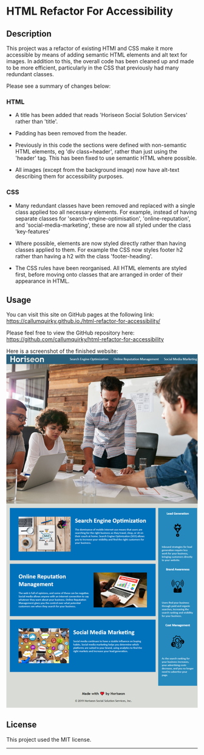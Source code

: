 # HTML Refactor For Accessibility

## Description 

This project was a refactor of existing HTMl and CSS make it more accessible by means of adding semantic HTML elements and alt text for images. In addition to this, the overall code has been cleaned up and made to be more efficient, particularly in the CSS that previously had many redundant classes.

Please see a summary of changes below:

### HTML
* A title has been added that reads 'Horiseon Social Solution Services' rather than 'title'.

* Padding has been removed from the header.

* Previously in this code the sections were defined with non-semantic HTML elements, eg 'div class=header', rather than just using the 'header' tag. This has been fixed to use semantic HTML where possible.

* All images (except from the background image) now have alt-text describing them for accessibility purposes.

### CSS
* Many redundant classes have been removed and replaced with a single class applied too all necessary elements. For example, instead of having separate classes for 'search-engine-optimisation', 'online-reputation', and 'social-media-marketing', these are now all styled under the class 'key-features'

* Where possible, elements are now styled directly rather than having classes applied to them. For example the CSS now styles footer h2 rather than having a h2 with the class 'footer-heading'.

* The CSS rules have been reorganised. All HTML elements are styled first, before moving onto classes that are arranged in order of their appearance in HTML.


## Usage 

You can visit this site on GitHub pages at the following link:
https://callumquirky.github.io./html-refactor-for-accessibility/

Please feel free to view the GitHub repository here: 
https://github.com/callumquirky/html-refactor-for-accessibility

Here is a screenshot of the finished website:
![finished site screenshot](assets/images/finished-screenshot.png)
## License

This project used the MIT license.


---

